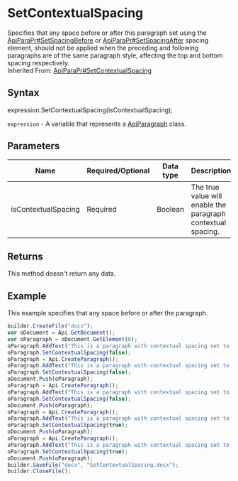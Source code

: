 # SetContextualSpacing

Specifies that any space before or after this paragraph set using the [ApiParaPr#SetSpacingBefore](../../ApiParaPr/Methods/SetSpacingBefore.md) or [ApiParaPr#SetSpacingAfter](../../ApiParaPr/Methods/SetSpacingAfter.md) spacing element, should not be applied when the preceding and following paragraphs are of the same paragraph style, affecting the top and bottom spacing respectively.<br>Inherited From: [ApiParaPr#SetContextualSpacing](../../ApiParaPr/Methods/SetContextualSpacing.md)

## Syntax

expression.SetContextualSpacing(isContextualSpacing);

`expression` - A variable that represents a [ApiParagraph](../ApiParagraph.md) class.

## Parameters

| **Name** | **Required/Optional** | **Data type** | **Description** |
| ------------- | ------------- | ------------- | ------------- |
| isContextualSpacing | Required | Boolean | The true value will enable the paragraph contextual spacing. |

## Returns

This method doesn't return any data.

## Example

This example specifies that any space before or after the paragraph.

```javascript
builder.CreateFile("docx");
var oDocument = Api.GetDocument();
var oParagraph = oDocument.GetElement(0);
oParagraph.AddText("This is a paragraph with contextual spacing set to 'false'.");
oParagraph.SetContextualSpacing(false);
oParagraph = Api.CreateParagraph();
oParagraph.AddText("This is a paragraph with contextual spacing set to 'false'.");
oParagraph.SetContextualSpacing(false);
oDocument.Push(oParagraph);
oParagraph = Api.CreateParagraph();
oParagraph.AddText("This is a paragraph with contextual spacing set to 'false'.");
oParagraph.SetContextualSpacing(false);
oDocument.Push(oParagraph);
oParagraph = Api.CreateParagraph();
oParagraph.AddText("This is a paragraph with contextual spacing set to 'true'.");
oParagraph.SetContextualSpacing(true);
oDocument.Push(oParagraph);
oParagraph = Api.CreateParagraph();
oParagraph.AddText("This is a paragraph with contextual spacing set to 'true'.");
oParagraph.SetContextualSpacing(true);
oDocument.Push(oParagraph);
builder.SaveFile("docx", "SetContextualSpacing.docx");
builder.CloseFile();
```